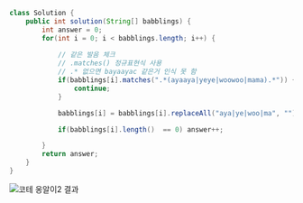 ```java
class Solution {
    public int solution(String[] babblings) {
        int answer = 0;
        for(int i = 0; i < babblings.length; i++) {
            
            // 같은 발음 체크
            // .matches() 정규표현식 사용
            // .* 없으면 bayaayac 같은거 인식 못 함
            if(babblings[i].matches(".*(ayaaya|yeye|woowoo|mama).*")) {
                continue;
            }

            babblings[i] = babblings[i].replaceAll("aya|ye|woo|ma", "");

            if(babblings[i].length()  == 0) answer++;

        }
        return answer;
    }
}
```

![코테 옹알이2 결과](https://github.com/moriborissal/CNFSYSTEM/assets/130385052/d7c7870f-c019-4f7e-8c2e-066ebdccd2ff)
